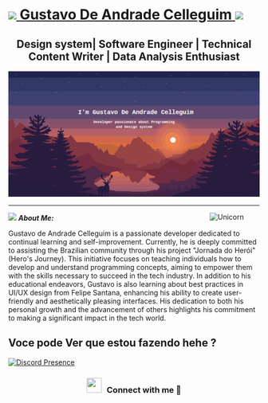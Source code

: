 <!-- apresentação -->
<div class ="inicio">
 <h1 align="left"> 
    <a href="https://www.linkedin.com/in/gustavo-de-andrade-celleguim-b59894229/" target="_blank">    
    <img src="https://github.com/thompsonemerson/thompsonemerson/raw/master/cover-thompson.png" height="50"/> Gustavo De Andrade Celleguim  </a>
    <img src="https://raw.githubusercontent.com/kaueMarques/kaueMarques/master/hi.gif" height="23px">
  </h1>

 <h2 align="center"> 
 Design system| Software Engineer | Technical Content Writer | Data Analysis Enthusiast</h2>

  <img src="https://github.com/GusCelleguim/GusCelleguim/blob/main/img/gustavo-de-andrade-photo.png?raw=true"  >

  </div>

  --------


<img align="right" width=100px alt="Unicorn" src="https://media.giphy.com/media/3ohs4BSacFKI7A717y/giphy.gif"/>

<img src="https://media.giphy.com/media/ObNTw8Uzwy6KQ/giphy.gif" width="30px">&nbsp;***About Me:***

<p>
Gustavo de Andrade Celleguim is a passionate developer dedicated to continual learning and self-improvement. Currently, he is deeply committed to assisting the Brazilian community through his project "Jornada do Herói" (Hero's Journey). This initiative focuses on teaching individuals how to develop and understand programming concepts, aiming to empower them with the skills necessary to succeed in the tech industry. In addition to his educational endeavors, Gustavo is also learning about best practices in UI/UX design from Felipe Santana, enhancing his ability to create user-friendly and aesthetically pleasing interfaces. His dedication to both his personal growth and the advancement of others highlights his commitment to making a significant impact in the tech world.
</p>

## Voce pode Ver que estou fazendo hehe ?
[![Discord Presence](https://lanyard.cnrad.dev/api/677572342972678145)](https://discord.com/users/677572342972678145)


<div class="icons-social" style="align-items: center;">
<h3 align="center" > <img src="https://media.giphy.com/media/iY8CRBdQXODJSCERIr/giphy.gif" width="30" height="30" style="margin-right: 10px;">Connect with me 🤝 </h3>
</div>
